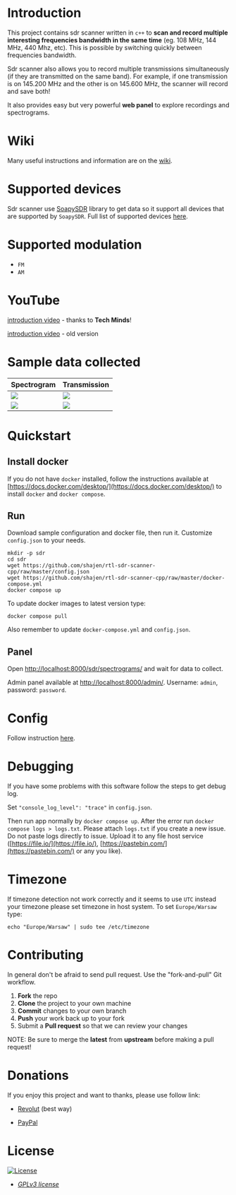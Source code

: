 # Introduction

This project contains sdr scanner written in `c++` to **scan and record multiple interesting frequencies bandwidth in the same time** (eg. 108 MHz, 144 MHz, 440 Mhz,  etc). This is possible by switching quickly between frequencies bandwidth.

Sdr scanner also allows you to record multiple transmissions simultaneously (if they are transmitted on the same band). For example, if one transmission is on 145.200 MHz and the other is on 145.600 MHz, the scanner will record and save both!

It also provides easy but very powerful **web panel** to explore recordings and spectrograms.

# Wiki

Many useful instructions and information are on the [wiki](https://github.com/shajen/rtl-sdr-scanner-cpp/wiki).

# Supported devices

Sdr scanner use [SoapySDR](https://github.com/pothosware/SoapySDR) library to get data so it support all devices that are supported by `SoapySDR`. Full list of supported devices [here](https://github.com/shajen/rtl-sdr-scanner-cpp/wiki/Supported-devices).

# Supported modulation

- `FM`
- `AM`

# YouTube

[introduction video](https://www.youtube.com/watch?v=YzQ2N0VkKvE) - thanks to **Tech Minds**!

[introduction video](http://www.youtube.com/watch?v=TSDbcb7wSjs) - old version

# Sample data collected

| Spectrogram | Transmission |
| - | - |
| ![](images/spectrograms.png?raw=1) | ![](images/transmissions.png?raw=1) |
| ![](images/spectrogram.png?raw=1) | ![](images/transmission.png?raw=1) |

# Quickstart

## Install docker

If you do not have `docker` installed, follow the instructions available at [https://docs.docker.com/desktop/](https://docs.docker.com/desktop/) to install `docker` and `docker compose`.

## Run

Download sample configuration and docker file, then run it. Customize `config.json` to your needs.
```
mkdir -p sdr
cd sdr
wget https://github.com/shajen/rtl-sdr-scanner-cpp/raw/master/config.json
wget https://github.com/shajen/rtl-sdr-scanner-cpp/raw/master/docker-compose.yml
docker compose up
```

To update docker images to latest version type:
```
docker compose pull
```

Also remember to update `docker-compose.yml` and `config.json`.

## Panel

Open [http://localhost:8000/sdr/spectrograms/](http://localhost:8000/sdr/spectrograms/) and wait for data to collect.

Admin panel available at [http://localhost:8000/admin/](http://localhost:8000/admin/). Username: `admin`, password: `password`.

# Config

Follow instruction [here](https://github.com/shajen/rtl-sdr-scanner-cpp/wiki/Configuration).

# Debugging

If you have some problems with this software follow the steps to get debug log.

Set `"console_log_level": "trace"` in `config.json`.

Then run app normally by `docker compose up`. After the error run `docker compose logs > logs.txt`. Please attach `logs.txt` if you create a new issue. Do not paste logs directly to issue. Upload it to any file host service ([https://file.io/](https://file.io/), [https://pastebin.com/](https://pastebin.com/) or any you like).

# Timezone

If timezone detection not work correctly and it seems to use `UTC` instead your timezone please set timezone in host system. To set `Europe/Warsaw` type:
```
echo "Europe/Warsaw" | sudo tee /etc/timezone
```

# Contributing

In general don't be afraid to send pull request. Use the "fork-and-pull" Git workflow.

1. **Fork** the repo
2. **Clone** the project to your own machine
3. **Commit** changes to your own branch
4. **Push** your work back up to your fork
5. Submit a **Pull request** so that we can review your changes

NOTE: Be sure to merge the **latest** from **upstream** before making a pull request!

# Donations

If you enjoy this project and want to thanks, please use follow link:

- [Revolut](https://revolut.me/borysm2b) (best way)

- [PayPal](https://www.paypal.com/donate/?hosted_button_id=6JQ963AU688QN)

# License

[![License](https://img.shields.io/:license-GPLv3-blue.svg?style=flat-square)](https://www.gnu.org/licenses/gpl.html)

- *[GPLv3 license](https://www.gnu.org/licenses/gpl.html)*
